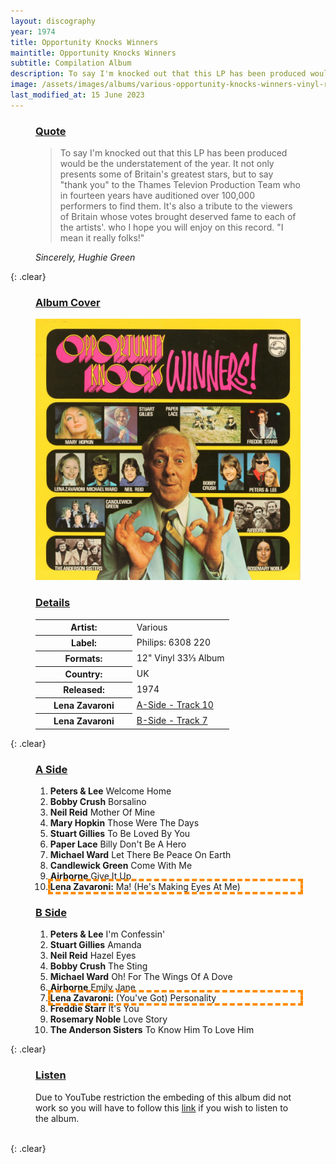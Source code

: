 ```yaml
---
layout: discography
year: 1974
title: Opportunity Knocks Winners
maintitle: Opportunity Knocks Winners
subtitle: Compilation Album
description: To say I'm knocked out that this LP has been produced would be the understatement of the year. It not only presents some of Britain's greatest stars, but to say "thank you" to the Thames Televion Production Team who in fourteen years have auditioned over 100,000 performers to find them. It's also a tribute to the viewers of Britain whose votes brought deserved fame to each of the artists'. who I hope you will enjoy on this record. "I mean it really folks!
image: /assets/images/albums/various-opportunity-knocks-winners-vinyl-record.jpeg
last_modified_at: 15 June 2023
---
```


<figure class="fig3">
<h3 id="quote"><a href="#quote">Quote</a></h3>
<blockquote>To say I'm knocked out that this LP has been produced would be the understatement of the year. It not only presents some of Britain's greatest stars, but to say "thank you" to the Thames Televion Production Team who in fourteen years have auditioned over 100,000 performers to find them. It's also a tribute to the viewers of Britain whose votes brought deserved fame to each of the artists'. who I hope you will enjoy on this record. "I mean it really folks!"</blockquote>
<cite>Sincerely, Hughie Green</cite>
</figure>

{: .clear}

<figure class="fig1">
<figcaption>
<h3 id="cover"><a href="#cover">Album Cover</a></h3>
</figcaption>
<a href="/assets/images/albums/various-opportunity-knocks-winners-vinyl-record.jpeg"><img src="/assets/images/albums/various-opportunity-knocks-winners-vinyl-record.jpeg" class="full-width zoom-in" alt="Front Cover for the album Opportunity Knocks Winners ()1974)" /></a>
</figure>

<figure class="fig2">
<figcaption>
<h3 id="details"><a href="#details">Details</a></h3>
</figcaption>
<table>
<tr><th style="width:50%">Artist:</th><td>Various</td></tr>
<tr><th>Label:</th><td>Philips: 6308 220</td></tr>
<tr><th>Formats:</th><td>12" Vinyl 33⅓ Album</td></tr>
<tr><th>Country:</th><td>UK</td></tr>
<tr><th>Released:</th><td>1974</td></tr>
<tr><th>Lena Zavaroni</th><td><a href="#lena1">A-Side - Track 10</a></td></tr>
<tr><th>Lena Zavaroni</th><td><a href="#lena2">B-Side - Track 7</a></td></tr>
</table>
</figure>

{: .clear}

<figure class="fig1">
<figcaption>
<h3 id="a-side"><a href="#a-side">A Side</a></h3>
</figcaption>
<ol>
<li><strong>Peters & Lee</strong> Welcome Home</li>
<li><strong>Bobby Crush</strong> Borsalino</li>
<li><strong>Neil Reid</strong> Mother Of Mine</li>
<li><strong>Mary Hopkin</strong> Those Were The Days</li>
<li><strong>Stuart Gillies</strong> To Be Loved By You</li>
<li><strong>Paper Lace</strong> Billy Don't Be A Hero</li>
<li><strong>Michael Ward</strong> Let There Be Peace On Earth</li>
<li><strong>Candlewick Green</strong> Come With Me</li>
<li><strong>Airborne</strong> Give It Up</li>
<li style="outline: 4px dashed darkorange;" id="lena1"><strong>Lena Zavaroni:</strong> Ma! (He's Making Eyes At Me)</li>
</ol>
</figure>

<figure class="fig2">
<figcaption>
<h3 id="b-side"><a href="#b-side">B Side</a></h3>
</figcaption>
<ol>
<li><strong>Peters & Lee</strong> I'm Confessin'</li>
<li><strong>Stuart Gillies</strong> Amanda</li>
<li><strong>Neil Reid</strong> Hazel Eyes</li>
<li><strong>Bobby Crush</strong> The Sting</li>
<li><strong>Michael Ward</strong> Oh! For The Wings Of A Dove</li>
<li><strong>Airborne</strong> Emily Jane</li>
<li style="outline: 4px dashed darkorange;" id="lena2"><strong>Lena Zavaroni:</strong> (You've Got) Personality</li>
<li><strong>Freddie Starr</strong> It's You</li>
<li><strong>Rosemary Noble</strong> Love Story</li>
<li><strong>The Anderson Sisters</strong> To Know Him To Love Him</li>
</ol>
</figure>

{: .clear}

<figure class="fig3">
<h3 id="listen"><a href="#listen">Listen</a></h3>
<p>Due to YouTube restriction the embeding of this album did not work so you will have to follow this <a class="external-link" href="https://www.youtube.com/watch?v=CIakLGevu34">link</a> if you wish to listen to the album.</p>
</figure>

<br />{: .clear}

